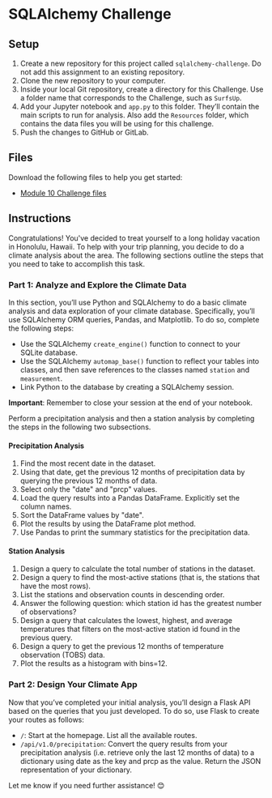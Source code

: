 # SQLAlchemy Challenge

## Setup

1. Create a new repository for this project called `sqlalchemy-challenge`. Do not add this assignment to an existing repository.
2. Clone the new repository to your computer.
3. Inside your local Git repository, create a directory for this Challenge. Use a folder name that corresponds to the Challenge, such as `SurfsUp`.
4. Add your Jupyter notebook and `app.py` to this folder. They’ll contain the main scripts to run for analysis. Also add the `Resources` folder, which contains the data files you will be using for this challenge.
5. Push the changes to GitHub or GitLab.

## Files

Download the following files to help you get started:

- [Module 10 Challenge files](#)

## Instructions

Congratulations! You've decided to treat yourself to a long holiday vacation in Honolulu, Hawaii. To help with your trip planning, you decide to do a climate analysis about the area. The following sections outline the steps that you need to take to accomplish this task.

### Part 1: Analyze and Explore the Climate Data

In this section, you’ll use Python and SQLAlchemy to do a basic climate analysis and data exploration of your climate database. Specifically, you’ll use SQLAlchemy ORM queries, Pandas, and Matplotlib. To do so, complete the following steps:

- Use the SQLAlchemy `create_engine()` function to connect to your SQLite database.
- Use the SQLAlchemy `automap_base()` function to reflect your tables into classes, and then save references to the classes named `station` and `measurement`.
- Link Python to the database by creating a SQLAlchemy session.

**Important**: Remember to close your session at the end of your notebook.

Perform a precipitation analysis and then a station analysis by completing the steps in the following two subsections.

#### Precipitation Analysis

1. Find the most recent date in the dataset.
2. Using that date, get the previous 12 months of precipitation data by querying the previous 12 months of data.
3. Select only the "date" and "prcp" values.
4. Load the query results into a Pandas DataFrame. Explicitly set the column names.
5. Sort the DataFrame values by "date".
6. Plot the results by using the DataFrame plot method.
7. Use Pandas to print the summary statistics for the precipitation data.

#### Station Analysis

1. Design a query to calculate the total number of stations in the dataset.
2. Design a query to find the most-active stations (that is, the stations that have the most rows).
3. List the stations and observation counts in descending order.
4. Answer the following question: which station id has the greatest number of observations?
5. Design a query that calculates the lowest, highest, and average temperatures that filters on the most-active station id found in the previous query.
6. Design a query to get the previous 12 months of temperature observation (TOBS) data.
7. Plot the results as a histogram with bins=12.

### Part 2: Design Your Climate App

Now that you’ve completed your initial analysis, you’ll design a Flask API based on the queries that you just developed. To do so, use Flask to create your routes as follows:

- `/`: Start at the homepage. List all the available routes.
- `/api/v1.0/precipitation`: Convert the query results from your precipitation analysis (i.e. retrieve only the last 12 months of data) to a dictionary using date as the key and prcp as the value. Return the JSON representation of your dictionary. 

Let me know if you need further assistance! 😊
